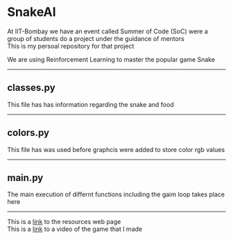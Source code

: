 # SnakeAI
At IIT-Bombay we have an event called Summer of Code (SoC) were a group of students do a project under the guidance of mentors\
This is my persoal repository for that project

We are using Reinforcement Learning to master the popular game Snake

-----------

## classes.py
This file has has information regarding the snake and food

-----------

## colors.py 
This file has was used before graphcis were added to store color rgb values

-----------

## main.py
The main execution of differnt functions including the gaim loop takes place here


----------

This is a [link](https://www.notion.so/SOC-Snake-AI-Project-471ff57983a24f749ca0ec08df8c9472) to the resources web page\
This is a [link](https://drive.google.com/file/d/16BYq_-VPZ0CDRcSV2mQM1mmkQzOiZTBp/view?usp=sharing) to a video of the game that I made
